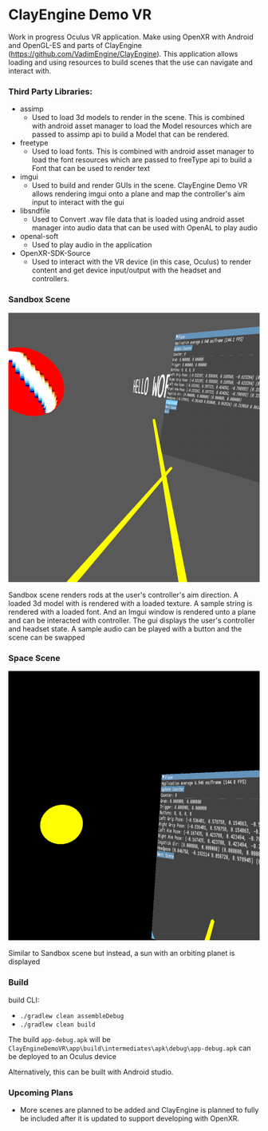 # ClayEngine Demo VR

Work in progress Oculus VR application. Make using OpenXR with Android and OpenGL-ES and parts of ClayEngine (https://github.com/VadimEngine/ClayEngine). This application allows loading and using resources to build scenes that the use can navigate and interact with.

### Third Party Libraries:
- assimp
    - Used to load 3d models to render in the scene. This is combined with android asset manager to load the Model resources which are passed to assimp api to build a Model that can be rendered.
- freetype
    - Used to load fonts. This is combined with android asset manager to load the font resources which are passed to freeType api to build a Font that can be used to render text
- imgui
    - Used to build and render GUIs in the scene. ClayEngine Demo VR allows rendering imgui onto a plane and map the controller's aim input to interact with the gui
- libsndfile
    - Used to Convert .wav file data that is loaded using android asset manager into audio data that can be used with OpenAL to play audio
- openal-soft
    - Used to play audio in the application
- OpenXR-SDK-Source
    - Used to interact with the VR device (in this case, Oculus) to render content and get device input/output with the headset and controllers.



### Sandbox Scene
![alt text](./Screenshots/Scene1.png)

Sandbox scene renders rods at the user's controller's aim direction. A loaded 3d model with is rendered with a loaded texture. A sample string is rendered with a loaded font. And an Imgui window is rendered unto a plane and can be interacted with controller. The gui displays the user's controller and headset state. A sample audio can be played with a button and the scene can be swapped

### Space Scene
![alt text](./Screenshots/Scene2.png)

Similar to Sandbox scene but instead, a sun with an orbiting planet is displayed

### Build

build CLI:
- `./gradlew clean assembleDebug`
- `./gradlew clean build`

The build `app-debug.apk` will be `ClayEngineDemoVR\app\build\intermediates\apk\debug\app-debug.apk` can be deployed to an Oculus device

Alternatively, this can be built with Android studio.

### Upcoming Plans
- More scenes are planned to be added and ClayEngine is planned to fully be included after it is updated to support developing with OpenXR.
